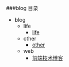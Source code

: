 ###blog 目录

+ blog
	+ life
		+ [life](life)
	+ other
		+ [other](other)
	+ web
		+ [前端技术博客](web)
		
